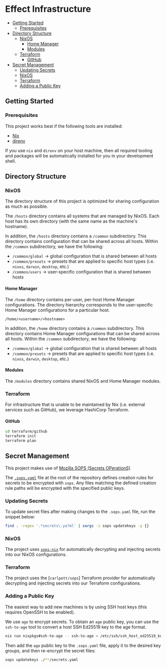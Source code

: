 # Effect Infrastructure <!-- omit in toc -->

- [Getting Started](#getting-started)
  - [Prerequisites](#prerequisites)
- [Directory Structure](#directory-structure)
  - [NixOS](#nixos)
    - [Home Manager](#home-manager)
    - [Modules](#modules)
  - [Terraform](#terraform)
    - [GitHub](#github)
- [Secret Management](#secret-management)
  - [Updating Secrets](#updating-secrets)
  - [NixOS](#nixos-1)
  - [Terraform](#terraform-1)
  - [Adding a Public Key](#adding-a-public-key)

## Getting Started

### Prerequisites

This project works best if the following tools are installed:

- [Nix](https://nixos.org/download.html)
- [direnv](https://direnv.net/)

If you use `nix` and `direnv` on your host machine, then all required tooling and packages will be automatically installed for you in your development shell.

## Directory Structure

### NixOS

The directory structure of this project is optimized for sharing configuration as much as possible.

The `/hosts` directory contains all systems that are managed by NixOS. Each host has its own directory (with the same name as the machine's hostname).

In addition, the `/hosts` directory contains a `/common` subdirectory. This directory contains configuration that can be shared across all hosts. Within the `/common` subdirectory, we have the following:

- `/common/global` -> global configuration that is shared between all hosts
- `/common/presets` -> presets that are applied to specific host types (i.e. `nixos`, `darwin`, `desktop`, etc.)
- `/common/users` -> user-specific configuration that is shared between hosts

#### Home Manager

The `/home` directory contains per-user, per-host Home Manager configurations. The directory hierarchy corresponds to the user-specific Home Manager configurations for a particular host.

```
/home/<username>/<hostname>
```

In addition, the `/home` directory contains a `/common` subdirectory. This directory contains Home Manager configurations that can be shared across all hosts. Within the `/common` subdirectory, we have the following:

- `/common/global` -> global configuration that is shared between all hosts
- `/common/presets` -> presets that are applied to specific host types (i.e. `nixos`, `darwin`, `desktop`, etc.)

#### Modules

The `/modules` directory contains shared NixOS and Home Manager modules.

### Terraform

For infrastructure that is unable to be maintained by Nix (i.e. external services such as GitHub), we leverage HashiCorp Terraform.

#### GitHub

```bash
cd terraform/github
terraform init
terraform plan
```

## Secret Management

This project makes use of [Mozilla SOPS (Secrets OPerationS)](https://github.com/mozilla/sops)

The [`.sops.yaml`](./.sops.yaml) file at the root of the repository defines creation rules for secrets to be encrypted with `sops`. Any files matching the defined creation rule paths will be encrypted with the specified public keys.

### Updating Secrets

To update secret files after making changes to the `.sops.yaml` file, run the snippet below:

```bash
find . -regex '.*secrets\.ya?ml' | xargs -i sops updatekeys -y {}
```

### NixOS

The project uses [`sops-nix`](https://github.com/Mic92/sops-nix) for automatically decrypting and injecting secrets into our NixOS configurations.

### Terraform

The project uses the [`carlpett/sops`] Terraform provider for automatically decrypting and injecting secrets into our Terraform configurations.

### Adding a Public Key

The easiest way to add new machines is by using SSH host keys (this requires OpenSSH to be enabled).

We use `age` to encrypt secrets. To obtain an `age` public key, you can use the `ssh-to-age` tool to convert a host SSH Ed25519 key to the age format.

```bash
nix run nixpkgs#ssh-to-age -- ssh-to-age < /etc/ssh/ssh_host_ed25519_key.pub
```

Then add the `age` public key to the `.sops.yaml` file, apply it to the desired key groups, and then re-encrypt the secret files:

```bash
sops updatekeys ./**/secrets.yaml
```
